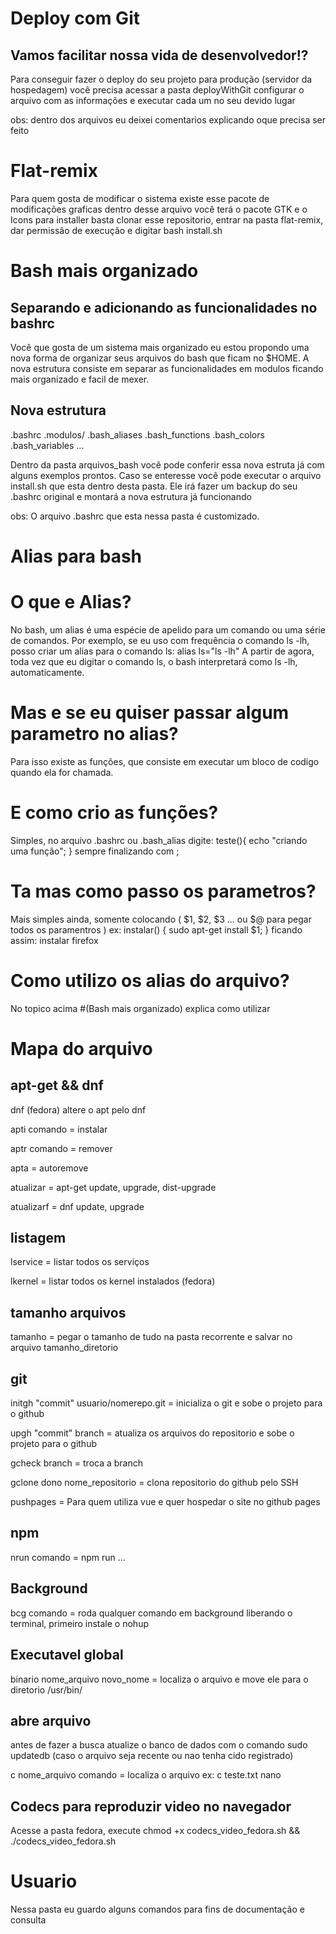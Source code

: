 # Deploy com Git

## Vamos facilitar nossa vida de desenvolvedor!?

Para conseguir fazer o deploy do seu projeto para produção (servidor da hospedagem)
você precisa acessar a pasta deployWithGit configurar o arquivo com as informações
e executar cada um no seu devido lugar

obs: dentro dos arquivos eu deixei comentarios explicando oque precisa ser feito

# Flat-remix

Para quem gosta de modificar o sistema existe esse pacote de modificações graficas
dentro desse arquivo você terá o pacote GTK e o Icons
para installer basta clonar esse repositorio, entrar na pasta flat-remix, dar permissão de execução
e digitar bash install.sh

# Bash mais organizado

## Separando e adicionando as funcionalidades no bashrc

Você que gosta de um sistema mais organizado eu estou propondo uma nova forma de organizar seus arquivos do bash que ficam no $HOME. 
A nova estrutura consiste em separar as funcionalidades em modulos ficando mais organizado e facil de mexer.

## Nova estrutura

.bashrc
.modulos/
    .bash_aliases
    .bash_functions
    .bash_colors
    .bash_variables
    ...

Dentro da pasta arquivos_bash você pode conferir essa nova estruta já com alguns exemplos prontos.
Caso se enteresse você pode executar o arquivo install.sh que esta dentro desta pasta.
Ele irá fazer um backup do seu .bashrc original e montará a nova estrutura já funcionando

obs: O arquivo .bashrc que esta nessa pasta é customizado.

# Alias para bash

# O que e Alias?

No bash, um alias é uma espécie de apelido para um comando ou uma série de comandos.
Por exemplo, se eu uso com frequência o comando ls -lh, posso criar um alias para o comando ls:
alias ls="ls -lh"
A partir de agora, toda vez que eu digitar o comando ls, o bash interpretará como ls -lh, automaticamente.

# Mas e se eu quiser passar algum parametro no alias?

Para isso existe as funções, 
que consiste em executar um bloco de codigo quando ela for chamada.

# E como crio as funções?

Simples, no arquivo .bashrc ou .bash_alias digite:
teste(){ echo "criando uma função"; } sempre finalizando com ;

# Ta mas como passo os parametros?

Mais simples ainda, somente colocando ( $1, $2, $3 ... ou $@ para pegar todos os paramentros )
ex: instalar() { sudo apt-get install $1; } ficando assim: instalar firefox

# Como utilizo os alias do arquivo?

No topico acima #(Bash mais organizado) explica como utilizar

# Mapa do arquivo

## apt-get && dnf

dnf (fedora) altere o apt pelo dnf

apti comando = instalar

aptr comando = remover

apta = autoremove

atualizar = apt-get update, upgrade, dist-upgrade

atualizarf = dnf update, upgrade

## listagem

lservice = listar todos os serviços

lkernel = listar todos os kernel instalados (fedora)

## tamanho arquivos

tamanho = pegar o tamanho de tudo na pasta recorrente e salvar no arquivo tamanho_diretorio

## git

initgh "commit" usuario/nomerepo.git = inicializa o git e sobe o projeto para o github

upgh "commit" branch = atualiza os arquivos do repositorio e sobe o projeto para o github

gcheck branch = troca a branch

gclone dono nome_repositorio = clona repositorio do github pelo SSH

pushpages = Para quem utiliza vue e quer hospedar o site no github pages

## npm

nrun comando = npm run ... 

## Background

bcg comando = roda qualquer comando em background liberando o terminal, primeiro instale o nohup

## Executavel global

binario nome_arquivo novo_nome = localiza o arquivo e move ele para o diretorio /usr/bin/

## abre arquivo

antes de fazer a busca atualize o banco de dados com o comando sudo updatedb 
(caso o arquivo seja recente ou nao tenha cido registrado)

c nome_arquivo comando = localiza o arquivo ex: c teste.txt nano

## Codecs para reproduzir video no navegador

Acesse a pasta fedora, execute chmod +x codecs_video_fedora.sh && ./codecs_video_fedora.sh

# Usuario

Nessa pasta eu guardo alguns comandos para fins de documentação e consulta